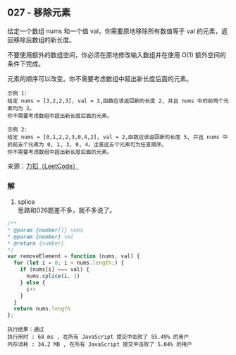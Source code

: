 ## 027 - 移除元素
给定一个数组 nums 和一个值 val，你需要原地移除所有数值等于 val 的元素，返回移除后数组的新长度。

不要使用额外的数组空间，你必须在原地修改输入数组并在使用 O(1) 额外空间的条件下完成。

元素的顺序可以改变。你不需要考虑数组中超出新长度后面的元素。
```
示例 1:
给定 nums = [3,2,2,3], val = 3,函数应该返回新的长度 2, 并且 nums 中的前两个元素均为 2。
你不需要考虑数组中超出新长度后面的元素。
```
```
示例 2:
给定 nums = [0,1,2,2,3,0,4,2], val = 2,函数应该返回新的长度 5, 并且 nums 中的前五个元素为 0, 1, 3, 0, 4。注意这五个元素可为任意顺序。
你不需要考虑数组中超出新长度后面的元素。
```

来源：[力扣（LeetCode）](https://leetcode-cn.com/problems/remove-element)

### 解
1. splice  
思路和026题差不多，就不多说了。
```js
/**
* @param {number[]} nums
* @param {number} val
* @return {number}
*/
var removeElement = function (nums, val) {
  for (let i = 0; i < nums.length;) {
    if (nums[i] === val) {
      nums.splice(i, 1)
    } else {
      i++
    }
  }
  return nums.length
};
```

```
执行结果：通过
执行用时 : 68 ms , 在所有 JavaScript 提交中击败了 55.49% 的用户
内存消耗 : 34.2 MB , 在所有 JavaScript 提交中击败了 5.04% 的用户
```
